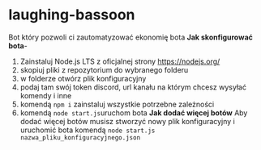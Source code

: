# laughing-bassoon
Bot który pozwoli ci zautomatyzować ekonomię bota 
**Jak skonfigurować bota**-
1. Zainstaluj Node.js LTS z oficjalnej strony https://nodejs.org/
2. skopiuj pliki z repozytorium do wybranego folderu
3. w folderze otwórz plik konfiguracyjny
4. podaj tam swój token discord, url kanału na którym chcesz wysyłać komendy i inne 
5. komendą `npm i` zainstaluj wszystkie potrzebne zależności 
6. komendą `node start.js`uruchom bota
**Jak dodać więcej botów**
Aby dodać więcej botów musisz stworzyć nowy plik konfiguracyjny i uruchomić bota komendą `node start.js nazwa_pliku_konfiguracyjnego.json`

